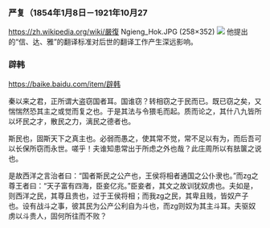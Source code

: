 ### 严复（1854年1月8日－1921年10月27
https://zh.wikipedia.org/wiki/嚴復
Ngieng_Hok.JPG (258×352)
![](https://upload.wikimedia.org/wikipedia/commons/2/23/Ngieng_Hok.JPG)
他提出的“信、达、雅”的翻译标准对后世的翻译工作产生深远影响。

### 辟韩
https://baike.baidu.com/item/辟韩

秦以来之君，正所谓大盗窃国者耳。国谁窃？转相窃之于民而已。既已窃之矣，又惴惴然恐其主之或觉而复之也。于是其法与令猥毛而起。质而论之，其什八九皆所以坏民之才，散民之力，漓民之德者也。

斯民也，固斯天下之真主也。必弱而愚之，使其常不觉，常不足以有为，而后吾可以长保所窃而永世。嗟乎！夫谁知患常出于所虑之外也哉？此庄周所以有胠箧之说也。

是故西洋之言治者曰：“国者斯民之公产也，王侯将相者通国之公仆隶也。”而zg之尊王者曰：“天子富有四海，臣妾亿兆。”臣妾者，其文之故训犹奴虏也。夫如是，则西洋之民，其尊且贵也，过于王侯将相；而我zg之民，其卑且贱，皆奴产子也。设有战斗之事，彼其民为公产公利自为斗也，而zg则奴为其主斗耳。夫驱奴虏以斗贵人，固何所往而不败？
